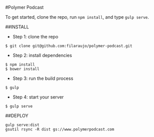 #Polymer Podcast

To get started, clone the repo, run `npm install`, and type `gulp
serve`.

##INSTALL
* Step 1: clone the repo

```
$ git clone git@github.com:filaraujo/polymer-podcast.git
```

* Step 2: install dependencies

```
$ npm install
$ bower install
```

* Step 3: run the build process

```
$ gulp
```

* Step 4: start your server

```
$ gulp serve
```

##DEPLOY
```
gulp serve:dist
gsutil rsync -R dist gs://www.polymerpodcast.com
```
